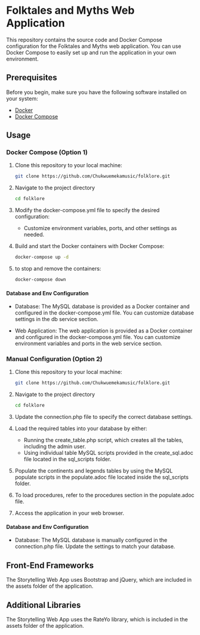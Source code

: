 # Folktales and Myths Web Application

This repository contains the source code and Docker Compose configuration for the Folktales and Myths web application. You can use Docker Compose to easily set up and run the application in your own environment.

## Prerequisites

Before you begin, make sure you have the following software installed on your system:

- [Docker](https://docs.docker.com/get-docker/)
- [Docker Compose](https://docs.docker.com/compose/install/)

## Usage

### Docker Compose (Option 1)

1. Clone this repository to your local machine:

   ```bash
   git clone https://github.com/Chukwuemekamusic/folklore.git
   ```

2. Navigate to the project directory
    ```bash
    cd folklore
    ```
    
3. Modify the docker-compose.yml file to specify the desired configuration:
    - Customize environment variables, ports, and other settings as needed.

4. Build and start the Docker containers with Docker Compose:
    ```bash
    docker-compose up -d
    ```

5. to stop and remove the containers:
   ```bash
   docker-compose down
   ``` 

#### Database and Env Configuration
- Database: The MySQL database is provided as a Docker container and configured in the docker-compose.yml file. You can customize database settings in the db service section.

- Web Application: The web application is provided as a Docker container and configured in the docker-compose.yml file. You can customize environment variables and ports in the web service section.

### Manual Configuration (Option 2)

1. Clone this repository to your local machine:

   ```bash
   git clone https://github.com/Chukwuemekamusic/folklore.git
   ```

2. Navigate to the project directory
    ```bash
    cd folklore
    ```

3. Update the connection.php file to specify the correct database settings.

4. Load the required tables into your database by either:

    - Running the create_table.php script, which creates all the tables, including the admin user.
    - Using individual table MySQL scripts provided in the create_sql.adoc file located in the sql_scripts folder.
5. Populate the continents and legends tables by using the MySQL populate scripts in the populate.adoc file located inside the sql_scripts folder.

6. To load procedures, refer to the procedures section in the populate.adoc file.

7. Access the application in your web browser.

#### Database and Env Configuration
- Database: The MySQL database is manually configured in the connection.php file. Update the settings to match your database.


## Front-End Frameworks

The Storytelling Web App uses Bootstrap and jQuery, which are included in the assets folder of the application.

## Additional Libraries

The Storytelling Web App uses the RateYo library, which is included in the assets folder of the application.
